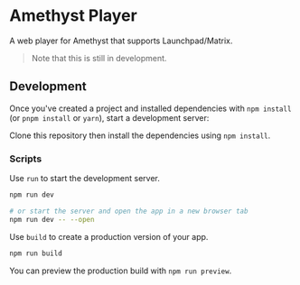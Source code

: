 # Amethyst Player

A web player for Amethyst that supports Launchpad/Matrix.

> Note that this is still in development.

## Development

Once you've created a project and installed dependencies with `npm install` (or `pnpm install` or `yarn`), start a development server:

Clone this repository then install the dependencies using `npm install`.

### Scripts

Use `run` to start the development server.

```bash
npm run dev

# or start the server and open the app in a new browser tab
npm run dev -- --open
```


Use `build` to create a production version of your app.

```bash
npm run build
```

You can preview the production build with `npm run preview`.

